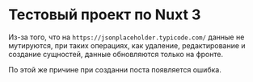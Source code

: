 # Тестовый проект по Nuxt 3

Из-за того, что на `https://jsonplaceholder.typicode.com/` данные не мутируются, при таких операциях, как удаление, 
редактирование и создание сущностей, данные обновляются только на фронте.

По этой же причине при созданни поста появляется ошибка.
